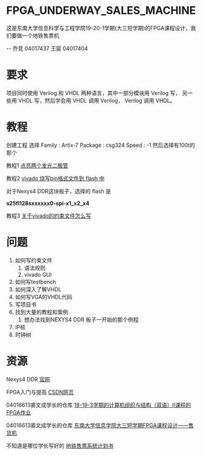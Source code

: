 # FPGA_UNDERWAY_SALES_MACHINE
这是东南大学信息科学与工程学院19-20-1学期(大三短学期)的FPGA课程设计，我们要做一个地铁售票机   

--  乔竞 04017437 王宸 04017404
# 要求

项目同时使用 Verilog 和 VHDL 两种语言，其中一部分模块用 Verilog 写， 另一些用 VHDL 写，然后学会用 VHDL 调用 Verilog， Verilog 调用 VHDL。

# 教程

创建工程 选择 Family : Artix-7  Package : csg324 Speed : -1 然后选择有100t的那个

教程1 [点亮两个发光二极管](http://www.digilent.com.cn/community/174.html)

教程2 [vivado 烧写bin格式文件到 flash 中](http://bbs.elecfans.com/jishu_1566385_1_1.html) 

对于Nexys4 DDR这块板子，选择的 flash 是 

**s25fl128sxxxxxx0-spi-x1_x2_x4**

教程3 [关于vivado的约束文件怎么写](https://wenku.baidu.com/view/2ec43571844769eae009ed91.html)

# 问题

1. 如何写约束文件
   1. 语法规则
   2. vivado GUI
2. 如何写testbench
3. 如何深入了解VHDL
4. 如何写VGA的VHDL代码
5. 写项目书
6. 找到大量的教程和案例
    1. 想办法找到NEXYS4 DDR 板子一开始的那个例程
7. IP核
8. 时钟树
# 资源

Nexys4 DDR [官网](https://reference.digilentinc.com/reference/programmable-logic/nexys-4-ddr/start)

FPGA入门与提高 [CSDN网页](https://blog.csdn.net/Pieces_thinking/article/details/90183507)

04016613裘文成学长的仓库 [18-19-3学期的计算机组织与结构（双语）II课程的FPGA作业](https://github.com/Quzard/COA2_FPGA)

04016613裘文成学长的仓库 [东南大学信息学院大三短学期FPGA课程设计——售货机](https://github.com/Quzard/FPGA_Vending_Machine)

不知道是哪位学长写好的 [地铁售票系统计划书](https://max.book118.com/html/2017/0705/120448514.shtm)
